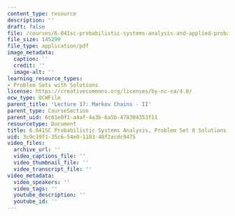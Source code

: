 ```yaml
---
content_type: resource
description: ''
draft: false
file: /courses/6-041sc-probabilistic-systems-analysis-and-applied-probability-fall-2013/3c9c19f135c654e0118340f2acdc9475_MIT6_041SCF13_assn08_sol.pdf
file_size: 145299
file_type: application/pdf
image_metadata:
  caption: ''
  credit: ''
  image-alt: ''
learning_resource_types:
- Problem Sets with Solutions
license: https://creativecommons.org/licenses/by-nc-sa/4.0/
ocw_type: OCWFile
parent_title: 'Lecture 17: Markov Chains - II'
parent_type: CourseSection
parent_uid: 6c61e0f1-a4af-4a3b-6a5b-478304353f11
resourcetype: Document
title: 6.041SC Probabilistic Systems Analysis, Problem Set 8 Solutions
uid: 3c9c19f1-35c6-54e0-1183-40f2acdc9475
video_files:
  archive_url: ''
  video_captions_file: ''
  video_thumbnail_file: ''
  video_transcript_file: ''
video_metadata:
  video_speakers: ''
  video_tags: ''
  youtube_description: ''
  youtube_id: ''
---
```

